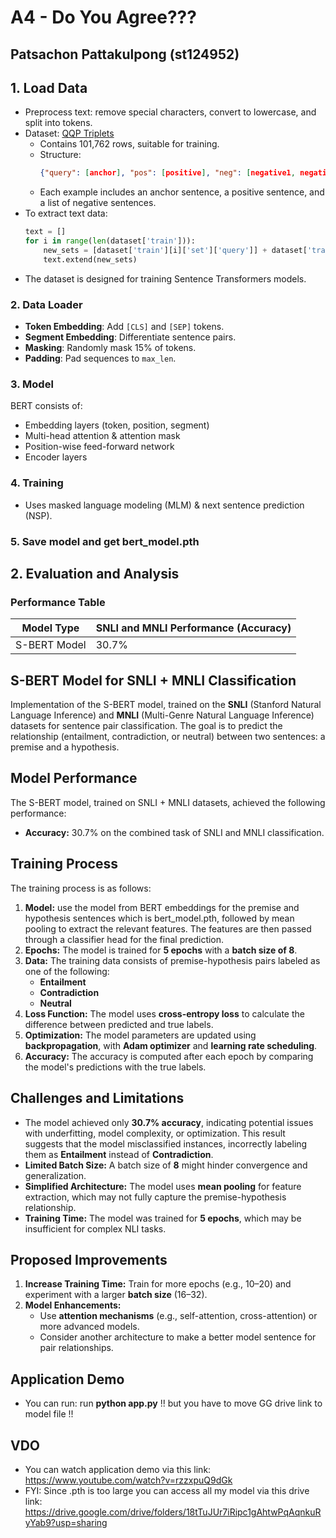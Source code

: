 # A4 - Do You Agree???
## Patsachon Pattakulpong (st124952)

## 1. Load Data
- Preprocess text: remove special characters, convert to lowercase, and split into tokens.
- Dataset: [QQP Triplets](https://huggingface.co/datasets/embedding-data/QQP_triplets)
  - Contains 101,762 rows, suitable for training.
  - Structure:
    ```json
    {"query": [anchor], "pos": [positive], "neg": [negative1, negative2, ..., negativeN]}
    ```
  - Each example includes an anchor sentence, a positive sentence, and a list of negative sentences.
- To extract text data:
  ```python
  text = []
  for i in range(len(dataset['train'])):
      new_sets = [dataset['train'][i]['set']['query']] + dataset['train'][i]['set']['pos'] + dataset['train'][i]['set']['neg']
      text.extend(new_sets)
  ```
- The dataset is designed for training Sentence Transformers models.

### 2. Data Loader
- **Token Embedding**: Add `[CLS]` and `[SEP]` tokens.
- **Segment Embedding**: Differentiate sentence pairs.
- **Masking**: Randomly mask 15% of tokens.
- **Padding**: Pad sequences to `max_len`.

### 3. Model
BERT consists of:
- Embedding layers (token, position, segment)
- Multi-head attention & attention mask
- Position-wise feed-forward network
- Encoder layers

### 4. Training
- Uses masked language modeling (MLM) & next sentence prediction (NSP).

### 5. Save model and get bert_model.pth

## 2. Evaluation and Analysis
### Performance Table
| Model Type          | SNLI and MNLI Performance (Accuracy)|
|---------------------|-----------|
| S-BERT Model          | 30.7%   |
## S-BERT Model for SNLI + MNLI Classification
Implementation of the S-BERT model, trained on the **SNLI** (Stanford Natural Language Inference) and **MNLI** (Multi-Genre Natural Language Inference) datasets for sentence pair classification. The goal is to predict the relationship (entailment, contradiction, or neutral) between two sentences: a premise and a hypothesis.
## Model Performance
The S-BERT model, trained on SNLI + MNLI datasets, achieved the following performance:
- **Accuracy:** 30.7% on the combined task of SNLI and MNLI classification.
## Training Process
The training process is as follows:
1. **Model:** use the model from BERT embeddings for the premise and hypothesis sentences which is bert_model.pth, followed by mean pooling to extract the relevant features. The features are then passed through a classifier head for the final prediction.
2. **Epochs:** The model is trained for **5 epochs** with a **batch size of 8**.
3. **Data:** The training data consists of premise-hypothesis pairs labeled as one of the following:
    - **Entailment**
    - **Contradiction**
    - **Neutral**
4. **Loss Function:** The model uses **cross-entropy loss** to calculate the difference between predicted and true labels.
5. **Optimization:** The model parameters are updated using **backpropagation**, with **Adam optimizer** and **learning rate scheduling**.
6. **Accuracy:** The accuracy is computed after each epoch by comparing the model's predictions with the true labels.

## Challenges and Limitations
- The model achieved only **30.7% accuracy**, indicating potential issues with underfitting, model complexity, or optimization. This result suggests that the model misclassified instances, incorrectly labeling them as **Entailment** instead of **Contradiction**.
- **Limited Batch Size:** A batch size of **8** might hinder convergence and generalization.
- **Simplified Architecture:** The model uses **mean pooling** for feature extraction, which may not fully capture the premise-hypothesis relationship.
- **Training Time:** The model was trained for **5 epochs**, which may be insufficient for complex NLI tasks.

## Proposed Improvements
1. **Increase Training Time:** Train for more epochs (e.g., 10–20) and experiment with a larger **batch size** (16–32).
2. **Model Enhancements:**
   - Use **attention mechanisms** (e.g., self-attention, cross-attention) or more advanced models.
   - Consider another architecture to make a better model sentence for pair relationships.

## Application Demo
- You can run: run **python app.py** !! but you have to move GG drive link to model file !!

## VDO 
- You can watch application demo via this link: https://www.youtube.com/watch?v=rzzxpuQ9dGk
- FYI: Since .pth is too large you can access all my model via this drive link: https://drive.google.com/drive/folders/18tTuJUr7iRipc1gAhtwPqAqnkuRyYab9?usp=sharing

  









